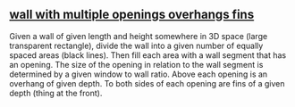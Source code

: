

## [wall with multiple openings overhangs fins]( http://www.ladybug.tools/spider/cookbook/02-multiple-openings/wall-with-multiple-openings-overhangs-fins-r1.html )


Given a wall of given length and height somewhere in 3D space (large transparent rectangle), divide the wall into a given number of equally spaced areas (black lines). Then fill each area with a wall segment that has an opening. The size of the opening in relation to the wall segment is determined by a given window to wall ratio. Above each opening is an overhang of given depth. To both sides of each opening are fins of a given depth (thing at the front).


